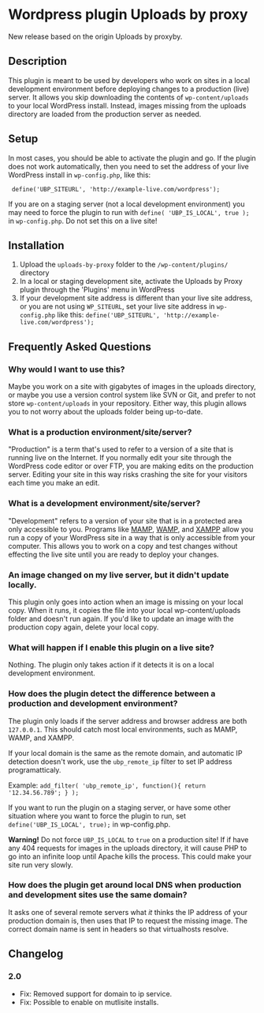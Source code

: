 # Wordpress plugin Uploads by proxy

New release based on the origin Uploads by proxyby.

## Description

This plugin is meant to be used by developers who work on sites in a local development environment before deploying changes to a production (live) server. It allows you skip downloading the contents of `wp-content/uploads` to your local WordPress install. Instead, images missing from the uploads directory are loaded from the production server as needed.

## Setup

In most cases, you should be able to activate the plugin and go. If the plugin does not work automatically, then you need to set the address of your live WordPress install in `wp-config.php`, like this:

     define('UBP_SITEURL', 'http://example-live.com/wordpress');

If you are on a staging server (not a local development environment) you may need to force the plugin to run with `define( 'UBP_IS_LOCAL', true );` in `wp-config.php`. Do not set this on a live site!


## Installation

1. Upload the `uploads-by-proxy` folder to the `/wp-content/plugins/` directory
1. In a local or staging development site, activate the Uploads by Proxy plugin through the 'Plugins' menu in WordPress
1. If your development site address is different than your live site address, or you are not using `WP_SITEURL`, set your live site address in `wp-config.php` like this: `define('UBP_SITEURL', 'http://example-live.com/wordpress');`

## Frequently Asked Questions

### Why would I want to use this?

Maybe you work on a site with gigabytes of images in the uploads directory, or maybe you use a version control system like SVN or Git, and prefer to not store `wp-content/uploads` in your repository. Either way, this plugin allows you to not worry about the uploads folder being up-to-date.

### What is a production environment/site/server?

"Production" is a term that's used to refer to a version of a site that is running live on the Internet. If you normally edit your site through the WordPress code editor or over FTP, you are making edits on the production server. Editing your site in this way risks crashing the site for your visitors each time you make an edit.

### What is a development environment/site/server?

"Development" refers to a version of your site that is in a protected area only accessible to you. Programs like [MAMP](http://www.mamp.info), [WAMP](http://www.wampserver.com/), and [XAMPP](http://www.apachefriends.org/en/xampp.html) allow you run a copy of your WordPress site in a way that is only accessible from your computer. This allows you to work on a copy and test changes without effecting the live site until you are ready to deploy your changes.

### An image changed on my live server, but it didn't update locally.

This plugin only goes into action when an image is missing on your local copy. When it runs, it copies the file into your local wp-content/uploads folder and doesn't run again. If you'd like to update an image with the production copy again, delete your local copy.

### What will happen if I enable this plugin on a live site?

Nothing. The plugin only takes action if it detects it is on a local development environment.

### How does the plugin detect the difference between a production and development environment?

The plugin only loads if the server address and browser address are both `127.0.0.1`. This should catch most local environments, such as MAMP, WAMP, and XAMPP.

If your local domain is the same as the remote domain, and automatic IP detection doesn't work, use the <code>ubp_remote_ip</code> filter to set IP address programatticaly. 

Example: <code>add_filter( 'ubp_remote_ip', function(){ return '12.34.56.789'; } );</code>

If you want to run the plugin on a staging server, or have some other situation where you want to force the plugin to run, set `define('UBP_IS_LOCAL', true);` in wp-config.php.

**Warning!** Do not force `UBP_IS_LOCAL` to `true` on a production site! If if have any 404 requests for images in the uploads directory, it will cause PHP to go into an infinite loop until Apache kills the process. This could make your site run very slowly.

### How does the plugin get around local DNS when production and development sites use the same domain?

It asks one of several remote servers what *it* thinks the IP address of your production domain is, then uses that IP to request the missing image. The correct domain name is sent in headers so that virtualhosts resolve.

## Changelog

### 2.0

* Fix: Removed support for domain to ip service.
* Fix: Possible to enable on mutlisite installs.
